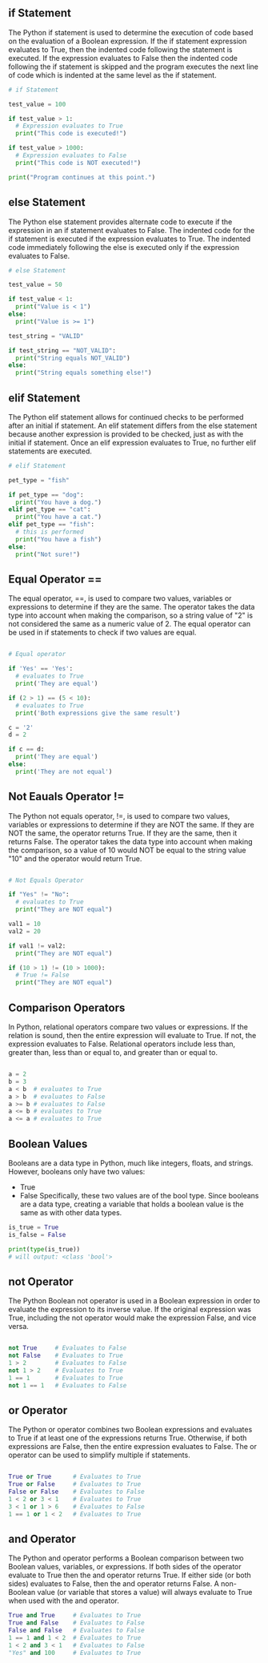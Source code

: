 ## if Statement
The Python if statement is used to determine the execution of code based on the evaluation of a Boolean expression. If the if statement expression evaluates to True, then the indented code following the statement is executed. If the expression evaluates to False then the indented code following the if statement is skipped and the program executes the next line of code which is indented at the same level as the if statement.

```python
# if Statement

test_value = 100

if test_value > 1:
  # Expression evaluates to True
  print("This code is executed!")

if test_value > 1000:
  # Expression evaluates to False
  print("This code is NOT executed!")

print("Program continues at this point.")
```

## else Statement
The Python else statement provides alternate code to execute if the expression in an if statement evaluates to False. The indented code for the if statement is executed if the expression evaluates to True. The indented code immediately following the else is executed only if the expression evaluates to False.

```python
# else Statement

test_value = 50

if test_value < 1:
  print("Value is < 1")
else:
  print("Value is >= 1")

test_string = "VALID"

if test_string == "NOT_VALID":
  print("String equals NOT_VALID")
else:
  print("String equals something else!")
```
## elif Statement
The Python elif statement allows for continued checks to be performed after an initial if statement. An elif statement differs from the else statement because another expression is provided to be checked, just as with the initial if statement. Once an elif expression evaluates to True, no further elif statements are executed.

```python
# elif Statement

pet_type = "fish"

if pet_type == "dog":
  print("You have a dog.")
elif pet_type == "cat":
  print("You have a cat.")
elif pet_type == "fish":
  # this is performed
  print("You have a fish")
else:
  print("Not sure!")
```
## Equal Operator ==
The equal operator, ==, is used to compare two values, variables or expressions to determine if they are the same. The operator takes the data type into account when making the comparison, so a string value of "2" is not considered the same as a numeric value of 2. The equal operator can be used in if statements to check if two values are equal.

```python

# Equal operator

if 'Yes' == 'Yes':
  # evaluates to True
  print('They are equal')

if (2 > 1) == (5 < 10):
  # evaluates to True
  print('Both expressions give the same result')

c = '2'
d = 2

if c == d:
  print('They are equal')
else:
  print('They are not equal')
```
## Not Eauals Operator !=
The Python not equals operator, !=, is used to compare two values, variables or expressions to determine if they are NOT the same. If they are NOT the same, the operator returns True. If they are the same, then it returns False. The operator takes the data type into account when making the comparison, so a value of 10 would NOT be equal to the string value "10" and the operator would return True.

```python

# Not Equals Operator

if "Yes" != "No":
  # evaluates to True
  print("They are NOT equal")

val1 = 10
val2 = 20

if val1 != val2:
  print("They are NOT equal")

if (10 > 1) != (10 > 1000):
  # True != False
  print("They are NOT equal")
```
## Comparison Operators
In Python, relational operators compare two values or expressions. If the relation is sound, then the entire expression will evaluate to True. If not, the expression evaluates to False. Relational operators include less than, greater than, less than or equal to, and greater than or equal to.

```python

a = 2
b = 3
a < b  # evaluates to True
a > b  # evaluates to False
a >= b # evaluates to False
a <= b # evaluates to True
a <= a # evaluates to True
```

## Boolean Values
Booleans are a data type in Python, much like integers, floats, and strings. However, booleans only have two values:
- True
- False
Specifically, these two values are of the bool type. Since booleans are a data type, creating a variable that holds a boolean value is the same as with other data types.

```python
is_true = True
is_false = False

print(type(is_true)) 
# will output: <class 'bool'>
```
## not Operator
The Python Boolean not operator is used in a Boolean expression in order to evaluate the expression to its inverse value. If the original expression was True, including the not operator would make the expression False, and vice versa.

```python

not True     # Evaluates to False
not False    # Evaluates to True
1 > 2        # Evaluates to False
not 1 > 2    # Evaluates to True
1 == 1       # Evaluates to True
not 1 == 1   # Evaluates to False
```

## or Operator
The Python or operator combines two Boolean expressions and evaluates to True if at least one of the expressions returns True. Otherwise, if both expressions are False, then the entire expression evaluates to False. The or operator can be used to simplify multiple if statements.

```python

True or True      # Evaluates to True
True or False     # Evaluates to True
False or False    # Evaluates to False
1 < 2 or 3 < 1    # Evaluates to True
3 < 1 or 1 > 6    # Evaluates to False
1 == 1 or 1 < 2   # Evaluates to True
```
## and Operator
The Python and operator performs a Boolean comparison between two Boolean values, variables, or expressions. If both sides of the operator evaluate to True then the and operator returns True. If either side (or both sides) evaluates to False, then the and operator returns False. A non-Boolean value (or variable that stores a value) will always evaluate to True when used with the and operator.

```python
True and True     # Evaluates to True
True and False    # Evaluates to False
False and False   # Evaluates to False
1 == 1 and 1 < 2  # Evaluates to True
1 < 2 and 3 < 1   # Evaluates to False
"Yes" and 100     # Evaluates to True
```
